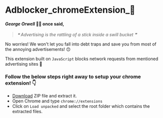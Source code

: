 # Adblocker_chromeExtension_🧩
####  *George Orwell* 👨‍🏫 once said,
> *❝ Advertising is the rattling of a stick inside a swill bucket ❞*
 
 No worries! We won't let you fall into debt traps and save you from most of the annoying advertisements! 🙃
 
 This extension built on `JavaScript` blocks network requests from mentioned advertising sites 🚫
### Follow the below steps right away to setup your chrome extension! 👇
- [Download](https://github.com/Mukheem1603/Adblocker_chromeExtension_/archive/master.zip) ZIP file and extract it.
- Open Chrome and type `chrome://extensions`
- Click on `Load unpacked` and select the root folder which contains the extracted files.

